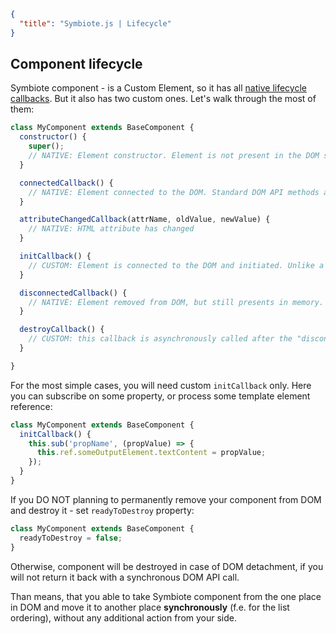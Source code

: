 ```json
{
  "title": "Symbiote.js | Lifecycle"
}
```
## Component lifecycle

Symbiote component - is a Custom Element, so it has all [native lifecycle callbacks](https://developer.mozilla.org/en-US/docs/Web/Web_Components/Using_custom_elements#using_the_lifecycle_callbacks). But it also has two custom ones. Let's walk through the most of them:

```javascript
class MyComponent extends BaseComponent {
  constructor() {
    super();
    // NATIVE: Element constructor. Element is not present in the DOM structure.
  }

  connectedCallback() {
    // NATIVE: Element connected to the DOM. Standard DOM API methods are available.
  }

  attributeChangedCallback(attrName, oldValue, newValue) {
    // NATIVE: HTML attribute has changed
  }

  initCallback() {
    // CUSTOM: Element is connected to the DOM and initiated. Unlike a "connectedCallback" would be called only once. Data context is available.
  }

  disconnectedCallback() {
    // NATIVE: Element removed from DOM, but still presents in memory.
  }

  destroyCallback() {
    // CUSTOM: this callback is asynchronously called after the "disconnectedCallback" if component is ready to be destroyed. Data subscriptions removed. Memory is cleared. You cannot use this element anymore. If you need  it again - create the new one.
  }

}
```

For the most simple cases, you will need custom `initCallback` only. Here you can subscribe on some property, or process some template element reference:
```javascript
class MyComponent extends BaseComponent {
  initCallback() {
    this.sub('propName', (propValue) => {
      this.ref.someOutputElement.textContent = propValue;
    });
  }
}
```

If you DO NOT planning to permanently remove your component from DOM and destroy it - set `readyToDestroy` property:
```javascript
class MyComponent extends BaseComponent {
  readyToDestroy = false;
}
```
Otherwise, component will be destroyed in case of DOM detachment, if you will not return it back with a synchronous DOM API call.

Than means, that you able to take Symbiote component from the one place in DOM and move it to another place **synchronously** (f.e. for the list ordering), without any additional action from your side.
